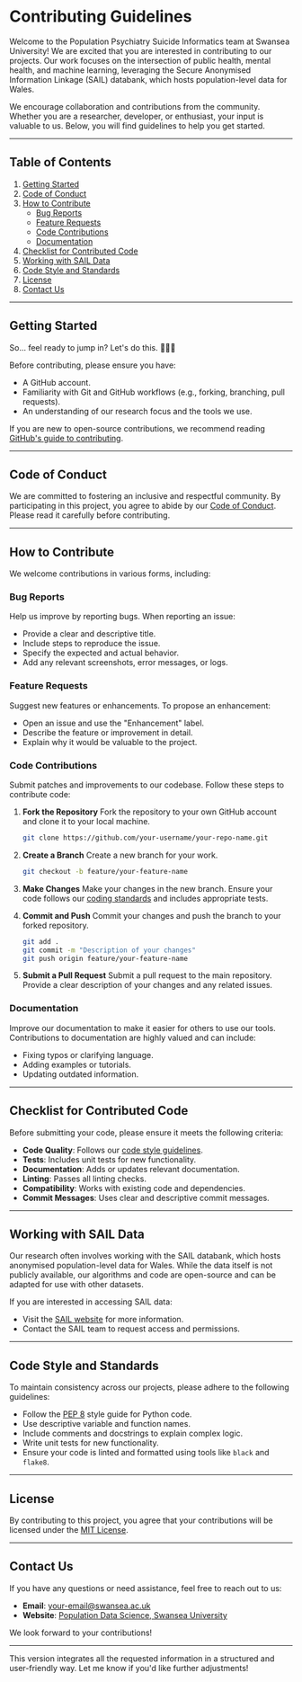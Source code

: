 # Contributing Guidelines

Welcome to the Population Psychiatry Suicide Informatics team at Swansea University! We are excited that you are interested in contributing to our projects. Our work focuses on the intersection of public health, mental health, and machine learning, leveraging the Secure Anonymised Information Linkage (SAIL) databank, which hosts population-level data for Wales.

We encourage collaboration and contributions from the community. Whether you are a researcher, developer, or enthusiast, your input is valuable to us. Below, you will find guidelines to help you get started.

---

## Table of Contents
1. [Getting Started](#getting-started)
2. [Code of Conduct](#code-of-conduct)
3. [How to Contribute](#how-to-contribute)
   - [Bug Reports](#bug-reports)
   - [Feature Requests](#feature-requests)
   - [Code Contributions](#code-contributions)
   - [Documentation](#documentation)
4. [Checklist for Contributed Code](#checklist-for-contributed-code)
5. [Working with SAIL Data](#working-with-sail-data)
6. [Code Style and Standards](#code-style-and-standards)
7. [License](#license)
8. [Contact Us](#contact-us)

---

## Getting Started
So... feel ready to jump in? Let's do this. 👏🏻💯

Before contributing, please ensure you have:
- A GitHub account.
- Familiarity with Git and GitHub workflows (e.g., forking, branching, pull requests).
- An understanding of our research focus and the tools we use.

If you are new to open-source contributions, we recommend reading [GitHub's guide to contributing](https://docs.github.com/en/get-started/quickstart/contributing-to-projects).

---

## Code of Conduct

We are committed to fostering an inclusive and respectful community. By participating in this project, you agree to abide by our [Code of Conduct](CODE_OF_CONDUCT.md). Please read it carefully before contributing.

---

## How to Contribute

We welcome contributions in various forms, including:

### Bug Reports
Help us improve by reporting bugs. When reporting an issue:
- Provide a clear and descriptive title.
- Include steps to reproduce the issue.
- Specify the expected and actual behavior.
- Add any relevant screenshots, error messages, or logs.

### Feature Requests
Suggest new features or enhancements. To propose an enhancement:
- Open an issue and use the "Enhancement" label.
- Describe the feature or improvement in detail.
- Explain why it would be valuable to the project.

### Code Contributions
Submit patches and improvements to our codebase. Follow these steps to contribute code:

1. **Fork the Repository**
   Fork the repository to your own GitHub account and clone it to your local machine.
   ```bash
   git clone https://github.com/your-username/your-repo-name.git
   ```

2. **Create a Branch**
   Create a new branch for your work.
   ```bash
   git checkout -b feature/your-feature-name
   ```

3. **Make Changes**
   Make your changes in the new branch. Ensure your code follows our [coding standards](#code-style-and-standards) and includes appropriate tests.

4. **Commit and Push**
   Commit your changes and push the branch to your forked repository.
   ```bash
   git add .
   git commit -m "Description of your changes"
   git push origin feature/your-feature-name
   ```

5. **Submit a Pull Request**
   Submit a pull request to the main repository. Provide a clear description of your changes and any related issues.

### Documentation
Improve our documentation to make it easier for others to use our tools. Contributions to documentation are highly valued and can include:
- Fixing typos or clarifying language.
- Adding examples or tutorials.
- Updating outdated information.

---

## Checklist for Contributed Code

Before submitting your code, please ensure it meets the following criteria:
- **Code Quality**: Follows our [code style guidelines](#code-style-and-standards).
- **Tests**: Includes unit tests for new functionality.
- **Documentation**: Adds or updates relevant documentation.
- **Linting**: Passes all linting checks.
- **Compatibility**: Works with existing code and dependencies.
- **Commit Messages**: Uses clear and descriptive commit messages.

---

## Working with SAIL Data

Our research often involves working with the SAIL databank, which hosts anonymised population-level data for Wales. While the data itself is not publicly available, our algorithms and code are open-source and can be adapted for use with other datasets.

If you are interested in accessing SAIL data:
- Visit the [SAIL website](https://saildatabank.com/) for more information.
- Contact the SAIL team to request access and permissions.

---

## Code Style and Standards

To maintain consistency across our projects, please adhere to the following guidelines:
- Follow the [PEP 8](https://www.python.org/dev/peps/pep-0008/) style guide for Python code.
- Use descriptive variable and function names.
- Include comments and docstrings to explain complex logic.
- Write unit tests for new functionality.
- Ensure your code is linted and formatted using tools like `black` and `flake8`.

---

## License

By contributing to this project, you agree that your contributions will be licensed under the [MIT License](LICENSE).

---

## Contact Us

If you have any questions or need assistance, feel free to reach out to us:
- **Email**: [your-email@swansea.ac.uk](mailto:your-email@swansea.ac.uk)
- **Website**: [Population Data Science, Swansea University](https://www.swansea.ac.uk/population-data-science/)

We look forward to your contributions!

---

This version integrates all the requested information in a structured and user-friendly way. Let me know if you'd like further adjustments!
